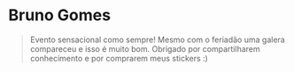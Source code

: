 # Bruno Gomes

> Evento sensacional como sempre! Mesmo com o feriadão uma galera compareceu e isso é muito bom. Obrigado por compartilharem conhecimento e por comprarem meus stickers :)